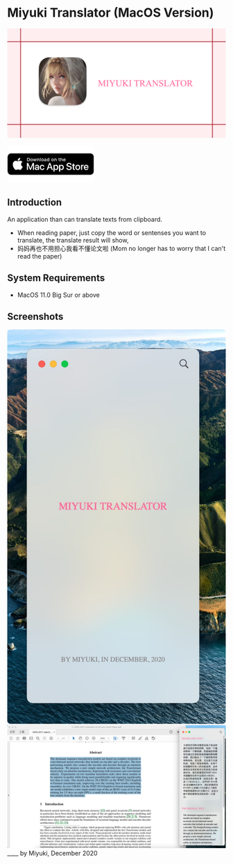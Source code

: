 # Miyuki Translator (MacOS Version)

<p align="center">
<img src="docs/social.png" ><br/>
</p>
<a href="https://apps.apple.com/cn/app/miyuki%E7%BF%BB%E8%AF%91%E5%99%A8/id1548115311"><img src="docs/download-from-appstore.png" width="200"/></a>

## Introduction

An application than can translate texts from clipboard.

* When reading paper, just copy the word or sentenses you want to translate, the translate result will show,
* 妈妈再也不用担心我看不懂论文啦 (Mom no longer has to worry that I can't read the paper)

## System Requirements
* MacOS 11.0 Big Sur or above

## Screenshots


<div style="text-align: center">
    <img src="docs/main-ui.png" alt="main-ui"style="border-radius: 7px"/>
</div>


<img src="docs/example.png" alt="drawing" >
____
by Miyuki, December 2020